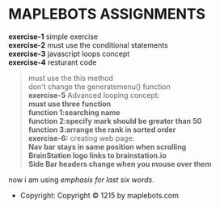  # MAPLEBOTS ASSIGNMENTS #
**exercise-1**
  simple exercise  
**exercise-2**
 must use the conditional statements  
**exercise-3**
   javascript loops concept  
**exercise-4**
  resturant code
  >must use the this method  
  >don't change the generatemenu() function  
**exercise-5**
    Advanced looping concept:  
    **must use three function**  
    **function 1:searching name**  
    **function 2:specify mark should be greater than 50**  
    **function 3:arrange the rank in sorted order**  
 **exercise-6:**
   creating web page:  
   **Nav bar stays in same position when scrolling**  
   **BrainStation logo links to brainstation.io**  
   **Side Bar headers change when you mouse over them**  
   
   now i am using _emphasis for last six words_.  
   - Copyright: Copyright © 1215 by maplebots.com  
